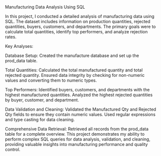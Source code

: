 Manufacturing Data Analysis Using SQL

In this project, I conducted a detailed analysis of manufacturing data using SQL. The dataset includes information on production quantities, rejected quantities, buyers, customers, and departments. The primary goals were to calculate total quantities, identify top performers, and analyze rejection rates.

Key Analyses:

Database Setup:
Created the manufacture database and set up the prod_data table.

Total Quantities:
Calculated the total manufactured quantity and total rejected quantity.
Ensured data integrity by checking for non-numeric values and converting them to numeric types.

Top Performers:
Identified buyers, customers, and departments with the highest manufactured quantities.
Analyzed the highest rejected quantities by buyer, customer, and department.

Data Validation and Cleaning:
Validated the Manufactured Qty and Rejected Qty fields to ensure they contain numeric values.
Used regular expressions and type casting for data cleaning.

Comprehensive Data Retrieval:
Retrieved all records from the prod_data table for a complete overview.
This project demonstrates my ability to perform complex SQL queries for data analysis, validation, and cleaning, providing valuable insights into manufacturing performance and quality control.
